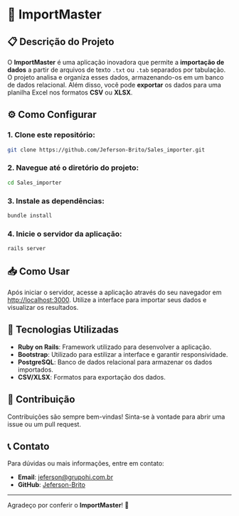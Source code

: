 # 🚀 ImportMaster

## 📋 Descrição do Projeto
O **ImportMaster** é uma aplicação inovadora que permite a **importação de dados** a partir de arquivos de texto `.txt` ou `.tab` separados por tabulação. O projeto analisa e organiza esses dados, armazenando-os em um banco de dados relacional. Além disso, você pode **exportar** os dados para uma planilha Excel nos formatos **CSV** ou **XLSX**.

## ⚙️ Como Configurar

### 1. Clone este repositório:
```bash
git clone https://github.com/Jeferson-Brito/Sales_importer.git
```

### 2. Navegue até o diretório do projeto:
```bash
cd Sales_importer
```

### 3. Instale as dependências:
```bash
bundle install
```

### 4. Inicie o servidor da aplicação:
```bash
rails server
```

## 📥 Como Usar
Após iniciar o servidor, acesse a aplicação através do seu navegador em [http://localhost:3000](http://localhost:3000). Utilize a interface para importar seus dados e visualizar os resultados.

## 📄 Tecnologias Utilizadas
- **Ruby on Rails**: Framework utilizado para desenvolver a aplicação.
- **Bootstrap**: Utilizado para estilizar a interface e garantir responsividade.
- **PostgreSQL**: Banco de dados relacional para armazenar os dados importados.
- **CSV/XLSX**: Formatos para exportação dos dados.

## 🤝 Contribuição
Contribuições são sempre bem-vindas! Sinta-se à vontade para abrir uma issue ou um pull request.

## 📞 Contato
Para dúvidas ou mais informações, entre em contato:
- **Email**: [jeferson@grupohi.com.br](mailto:jeferson@grupohi.com.br)
- **GitHub**: [Jeferson-Brito](https://github.com/Jeferson-Brito)

---

Agradeço por conferir o **ImportMaster**! 🌟
